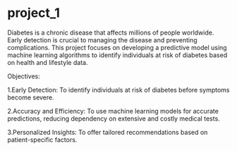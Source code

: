 # project_1
Diabetes is a chronic disease that affects millions of people worldwide. Early detection is crucial to managing the disease and preventing complications. This project focuses on developing a predictive model using machine learning algorithms to identify individuals at risk of diabetes based on health and lifestyle data.

Objectives:

1.Early Detection: To identify individuals at risk of diabetes before symptoms become severe.

2.Accuracy and Efficiency: To use machine learning models for accurate predictions, reducing dependency on extensive and costly medical tests.

3.Personalized Insights: To offer tailored recommendations based on patient-specific factors.



